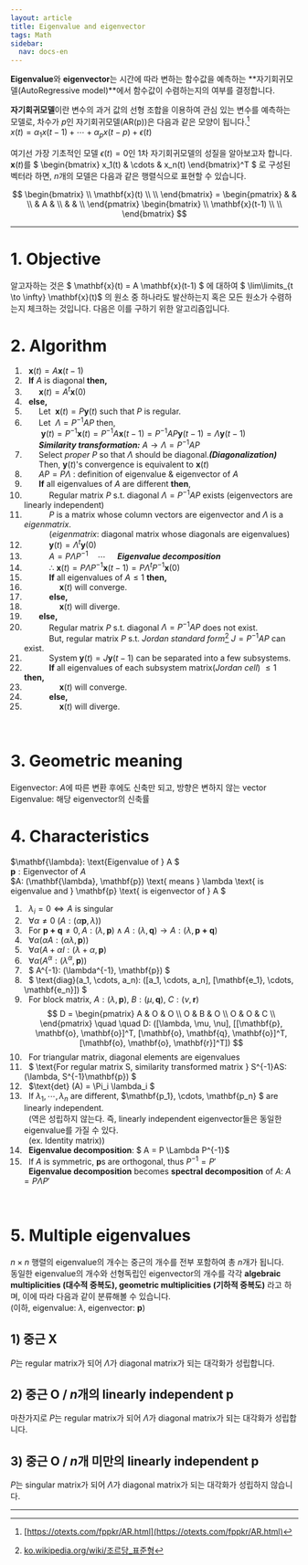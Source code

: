 ```yaml
---
layout: article
title: Eigenvalue and eigenvector
tags: Math
sidebar:
  nav: docs-en
---
```


**Eigenvalue**와 **eigenvector**는 시간에 따라 변하는 함수값을 예측하는 **자기회귀모델(AutoRegressive model)**에서 함수값이 수렴하는지의 여부를 결정합니다. <br>

<!--more-->

**자기회귀모델**이란 변수의 과거 값의 선형 조합을 이용하여 관심 있는 변수를 예측하는 모델로, 차수가 $p$인 자기회귀모델(AR(p))은 다음과 같은 모양이 됩니다.[^1] <br>
$x(t) = \alpha_1 x(t-1) + \cdots + \alpha_p x(t-p) + \epsilon(t)$

여기선 가장 기초적인 모델 $\epsilon(t) = 0$인 1차 자기회귀모델의 성질을 알아보고자 합니다. <br>
$\mathbf{x}(t)$를 $
\begin{bmatrix}
x_1(t) & \cdots & x_n(t)
\end{bmatrix}^T
$ 로 구성된 벡터라 하면, $n$개의 모델은 다음과 같은 행렬식으로 표현할 수 있습니다. <br>

$$
\begin{bmatrix}
\\ \mathbf{x}(t) \\ \\
\end{bmatrix} =
\begin{pmatrix}
& & \\
& A & \\
& & \\
\end{pmatrix}
\begin{bmatrix}
\\ \mathbf{x}(t-1) \\ \\
\end{bmatrix}
$$

---

# 1. Objective
알고자하는 것은 $ \mathbf{x}(t) = A \mathbf{x}(t-1) $ 에 대하여 $ \lim\limits_{t \to \infty} \mathbf{x}(t)$ 의 원소 중 하나라도 발산하는지 혹은 모든 원소가 수렴하는지 체크하는 것입니다. 다음은 이를 구하기 위한 알고리즘입니다.
<br>

# 2. Algorithm

1. &nbsp; $\mathbf{x}(t) = A \mathbf{x}(t-1)$
2. &nbsp; **If** $A$ is diagonal **then,**
3. &nbsp; &emsp; $\mathbf{x}(t) = A^t \mathbf{x}(0)$
3. &nbsp; **else,**
4. &nbsp; &emsp; Let $\ \mathbf{x}(t) = P \mathbf{y}(t)$ such that $P$ is regular.
5. &nbsp; &emsp; Let $\ \Lambda = P^{-1}AP$ then, <br>
&nbsp; &emsp; $\ \mathbf{y}(t) = P^{-1}\mathbf{x}(t) = P^{-1}A\mathbf{x}(t-1) = P^{-1}AP\mathbf{y}(t-1) = \Lambda \mathbf{y}(t-1)$ <br>
&nbsp; &emsp; ***Similarity transformation:*** $A \to \Lambda = P^{-1}AP$
6. &nbsp; &emsp; Select *proper* $P$ so that $\Lambda$ should be diagonal.***(Diagonalization)*** <br>
&nbsp; &emsp; Then, $\mathbf{y}(t)$'s convergence is equivalent to $\mathbf{x}(t)$
7. &nbsp;  &emsp; $AP = P\Lambda$ : definition of eigenvalue & eigenvector of $A$
9. &nbsp; &emsp; **If** all eigenvalues of $A$ are different **then**,
10. &nbsp; &emsp; &emsp; Regular matrix $P$ s.t. diagonal $\Lambda = P^{-1}AP$ exists (eigenvectors are linearly independent) <br>
11. &nbsp; &emsp; &emsp; $P$ is a matrix whose column vectors are eigenvector and $\Lambda$ is a *eigenmatrix*. <br>
&nbsp; &emsp; &emsp; (*eigenmatrix*: diagonal matrix whose diagonals are eigenvalues)
9. &nbsp; &emsp; &emsp; $\mathbf{y}(t) = \Lambda^t \mathbf{y}(0)$
10. &nbsp; &emsp; &emsp; $A = P \Lambda P^{-1} \quad \cdots \quad$ ***Eigenvalue decomposition***
11. &nbsp; &emsp; &emsp; $\therefore \ \mathbf{x}(t) = P \Lambda P^{-1} \mathbf{x}(t-1) = P \Lambda^t P^{-1} \mathbf{x}(0)$
12. &nbsp; &emsp; &emsp; **If** all eigenvalues of $A ≤ 1$ **then,**
13. &nbsp; &emsp; &emsp; &emsp; $\mathbf{x}(t)$ will converge.
13. &nbsp; &emsp; &emsp; **else,**
14. &nbsp; &emsp; &emsp; &emsp; $\mathbf{x}(t)$ will diverge.
11. &nbsp; &emsp; **else,**
12. &nbsp; &emsp; &emsp; Regular matrix $P$ s.t. diagonal $\Lambda = P^{-1}AP$ does not exist. <br>
&nbsp; &emsp; &emsp; But, regular matrix $P$ s.t. *Jordan standard form*[^2] $J = P^{-1} A P$ can exist.
13. &nbsp; &emsp; &emsp; System $\mathbf{y}(t) =J \mathbf{y}(t-1)$ can be separated into a few subsystems.
12. &nbsp; &emsp; &emsp; **If** all eigenvalues of each subsystem matrix(*Jordan cell*) $≤ 1$ **then,**
13. &nbsp; &emsp; &emsp; &emsp; $\mathbf{x}(t)$ will converge.
13. &nbsp; &emsp; &emsp; **else,**
14. &nbsp; &emsp; &emsp; &emsp; $\mathbf{x}(t)$ will diverge.
<br>

# 3. Geometric meaning

Eigenvector: $A$에 따른 변환 후에도 신축만 되고, 방향은 변하지 않는 vector <br>
Eigenvalue: 해당 eigenvector의 신축률
<br>

# 4. Characteristics

$\mathbf{\lambda}: \text{Eigenvalue of } A $ <br>
$\mathbf{p}: \text{Eigenvector of } A$ <br>
$A: (\mathbf{\lambda}, \mathbf{p}) \text{ means } \lambda \text{ is eigenvalue and } \mathbf{p} \text{ is eigenvector of } A $
1. &nbsp; $\lambda_i = 0 \Leftrightarrow A \text{ is singular}$
2. &nbsp; $\forall \alpha \neq 0 \ (A : (\alpha \mathbf{p}, \lambda))$
3. &nbsp; $\text{For } \mathbf{p + q} \neq 0, A: (\lambda, \mathbf{p}) \wedge A: (\lambda, \mathbf{q}) \to A: (\lambda, \mathbf{p + q})$
4. &nbsp; $\forall \alpha (\alpha A : (\alpha \lambda, \mathbf{p}))$
5. &nbsp; $\forall \alpha (A + \alpha I: (\lambda + \alpha, \mathbf{p})$
6. &nbsp; $\forall \alpha (A^\alpha: (\lambda^\alpha, \mathbf{p}))$
7. &nbsp; $ A^{-1}: (\lambda^{-1}, \mathbf{p}) $
8. &nbsp; $ \text{diag}(a_1, \cdots, a_n): ([a_1, \cdots, a_n], [\mathbf{e_1}, \cdots, \mathbf{e_n}]) $
9. &nbsp; $\text{For block matrix, } A: (\lambda, \mathbf{p}), \ B: (\mu, \mathbf{q}), \ C: (\nu, \mathbf{r})$ <br>
$$
D =
\begin{pmatrix}
A & O & O \\
O & B & O \\
O & O & C \\
\end{pmatrix} \quad \quad
D: ([\lambda, \mu, \nu], [[\mathbf{p}, \mathbf{o}, \mathbf{o}]^T, [\mathbf{o}, \mathbf{q}, \mathbf{o}]^T, [\mathbf{o}, \mathbf{o}, \mathbf{r}]^T]) $$
10. &nbsp; $\text{For triangular matrix, diagonal elements are eigenvalues}$
11. &nbsp; $ \text{For regular matrix S, similarity transformed matrix } S^{-1}AS: (\lambda, S^{-1}\mathbf{p}) $
12. &nbsp; $\text{det} (A) = \Pi_i \lambda_i $
13. &nbsp; If $\lambda_1, \cdots, \lambda_n$ are different, $\mathbf{p_1}, \cdots, \mathbf{p_n} $ are linearly independent. <br>
&nbsp; (역은 성립하지 않는다. 즉, linearly independent eigenvector들은 동일한 eigenvalue를 가질 수 있다. <br>
&nbsp; (ex. Identity matrix))
14. &nbsp; **Eigenvalue decomposition**: $ A = P \Lambda P^{-1}$ <br>
15. &nbsp; If $A$ is symmetric, $\mathbf{p}$s are orthogonal, thus $P^{-1} = P'$ <br>
&nbsp; **Eigenvalue decomposition** becomes **spectral decomposition** of $A$: $A = P \Lambda P'$
<br>

# 5. Multiple eigenvalues
$n \times n$ 행렬의 eigenvalue의 개수는 중근의 개수를 전부 포함하여 총 $n$개가 됩니다. <br>
동일한 eigenvalue의 개수와 선형독립인 eigenvector의 개수를 각각 **algebraic multiplicities (대수적 중복도), geometric multiplicities (기하적 중복도)** 라고 하며, 이에 따라 다음과 같이 분류해볼 수 있습니다. <br>
(이하, eigenvalue: $\lambda$, eigenvector: $\mathbf{p}$) <br>

## 1) 중근 X
$P$는 regular matrix가 되어 $\Lambda$가 diagonal matrix가 되는 대각화가 성립합니다. <br>

## 2) 중근 O / $n$개의 linearly independent $\mathbf{p}$
마찬가지로 $P$는 regular matrix가 되어 $\Lambda$가 diagonal matrix가 되는 대각화가 성립합니다. <br>

## 3) 중근 O / $n$개 미만의 linearly independent $\mathbf{p}$
$P$는 singular matrix가 되어 $\Lambda$가 diagonal matrix가 되는 대각화가 성립하지 않습니다. <br>

---

[^1]: [https://otexts.com/fppkr/AR.html](https://otexts.com/fppkr/AR.html)
[^2]: [ko.wikipedia.org/wiki/조르당_표준형](ko.wikipedia.org/wiki/조르당_표준형)
